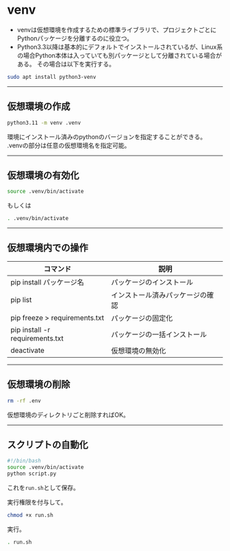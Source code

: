 <div data-title="venv"></div>
<a id="top" data-name="TOP"></a>

# venv

- venvは仮想環境を作成するための標準ライブラリで、プロジェクトごとにPythonパッケージを分離するのに役立つ。
- Python3.3以降は基本的にデフォルトでインストールされているが、Linux系の場合Python本体は入っていても別パッケージとして分離されている場合がある。
その場合は以下を実行する。

```bash
sudo apt install python3-venv
```

---

## 仮想環境の作成

```bash
python3.11 -m venv .venv
```
環境にインストール済みのpythonのバージョンを指定することができる。<br>
.venvの部分は任意の仮想環境名を指定可能。

---

## 仮想環境の有効化

```bash
source .venv/bin/activate
```

もしくは

```bash
. .venv/bin/activate
```

---

## 仮想環境内での操作

| コマンド                        | 説明                             |
| ------------------------------- | -------------------------------- |
| pip install パッケージ名        | パッケージのインストール         |
| pip list                        | インストール済みパッケージの確認 |
| pip freeze > requirements.txt   | パッケージの固定化               |
| pip install -r requirements.txt | パッケージの一括インストール     |
| deactivate                      | 仮想環境の無効化                 |

---

## 仮想環境の削除
```bash
rm -rf .env
```
仮想環境のディレクトリごと削除すればOK。

---

## スクリプトの自動化

```bash
#!/bin/bash
source .venv/bin/activate
python script.py
```

これを`run.sh`として保存。<br>

実行権限を付与して。

```bash
chmod +x run.sh
```

実行。

```bash
. run.sh
```
